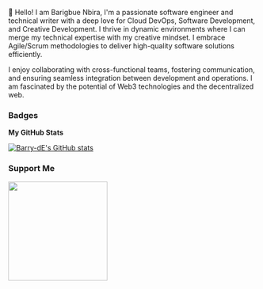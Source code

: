 👋 Hello! I am Barigbue Nbira, I'm a passionate software engineer and technical writer with a deep love for Cloud DevOps, Software Development, and Creative Development. I thrive in dynamic environments where I can merge my technical expertise with my creative mindset.
I embrace Agile/Scrum methodologies to deliver high-quality software solutions efficiently. 

I enjoy collaborating with cross-functional teams, fostering communication, and ensuring seamless integration between development and operations.
I am fascinated by the potential of Web3 technologies and the decentralized web. 

### Badges

<b>My GitHub Stats</b>

<a href="http://www.github.com/Barry-dE"><img src="https://github-readme-stats.vercel.app/api?username=Barry-dE&show_icons=true&hide=&count_private=true&title_color=ffffff&text_color=ffffff&icon_color=f97316&bg_color=000000&hide_border=true&show_icons=true" alt="Barry-dE's GitHub stats" /></a>


### Support Me

<a href="https://www.buymeacoffee.com/Barigbue Nbira"><img src="https://cdn.buymeacoffee.com/buttons/v2/default-yellow.png" width="200" /></a>
